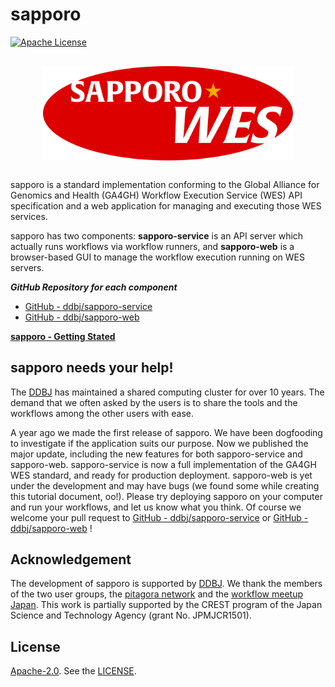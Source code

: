# sapporo

[![Apache License](https://img.shields.io/badge/license-Apache%202.0-orange.svg?style=flat&color=important)](http://www.apache.org/licenses/LICENSE-2.0)

<img src="https://raw.githubusercontent.com/ddbj/sapporo/master/logo/sapporo-WES.svg" width="400" style="display: block; margin-left: auto; margin-right: auto; margin-top: 30px; margin-bottom: 30px;" alt="sapporo-WES logo">

sapporo is a standard implementation conforming to the Global Alliance for Genomics and Health (GA4GH) Workflow Execution Service (WES) API specification and a web application for managing and executing those WES services.

sapporo has two components: **sapporo-service** is an API server which actually runs workflows via workflow runners, and **sapporo-web** is a browser-based GUI to manage the workflow execution running on WES servers.

**_GitHub Repository for each component_**

- [GitHub - ddbj/sapporo-service](https://github.com/ddbj/sapporo-service)
- [GitHub - ddbj/sapporo-web](https://github.com/ddbj/sapporo-web)

**[sapporo - Getting Stated](https://github.com/ddbj/sapporo/blob/master/docs/GettingStarted.md)**

## sapporo needs your help!

The [DDBJ](https://ddbj.nig.ac.jp) has maintained a shared computing cluster for over 10 years. The demand that we often asked by the users is to share the tools and the workflows among the other users with ease.

A year ago we made the first release of sapporo. We have been dogfooding to investigate if the application suits our purpose. Now we published the major update, including the new features for both sapporo-service and sapporo-web. sapporo-service is now a full implementation of the GA4GH WES standard, and ready for production deployment. sapporo-web is yet under the development and may have bugs (we found some while creating this tutorial document, oo!). Please try deploying sapporo on your computer and run your workflows, and let us know what you think. Of course we welcome your pull request to [GitHub - ddbj/sapporo-service](https://github.com/ddbj/sapporo-service) or [GitHub - ddbj/sapporo-web](https://github/ddbj/sapporo-web) !

## Acknowledgement

The development of sapporo is supported by [DDBJ](https://ddbj.nig.ac.jp). We thank the members of the two user groups, the [pitagora network](https://pitagora-network.org/) and the [workflow meetup Japan](https://workflow-meetup-jp.github.io/). This work is partially supported by the CREST program of the Japan Science and Technology Agency (grant No. JPMJCR1501).

## License

[Apache-2.0](https://www.apache.org/licenses/LICENSE-2.0). See the [LICENSE](https://github.com/ddbj/sapporo-web/blob/master/LICENSE).
